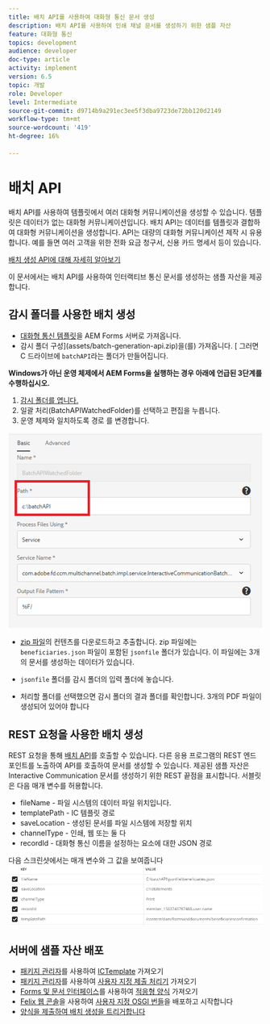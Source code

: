 ```yaml
---
title: 배치 API를 사용하여 대화형 통신 문서 생성
description: 배치 API를 사용하여 인쇄 채널 문서를 생성하기 위한 샘플 자산
feature: 대화형 통신
topics: development
audience: developer
doc-type: article
activity: implement
version: 6.5
topic: 개발
role: Developer
level: Intermediate
source-git-commit: d9714b9a291ec3ee5f3dba9723de72bb120d2149
workflow-type: tm+mt
source-wordcount: '419'
ht-degree: 16%

---
```



# 배치 API

배치 API를 사용하여 템플릿에서 여러 대화형 커뮤니케이션을 생성할 수 있습니다. 템플릿은 데이터가 없는 대화형 커뮤니케이션입니다. 배치 API는 데이터를 템플릿과 결합하여 대화형 커뮤니케이션을 생성합니다. API는 대량의 대화형 커뮤니케이션 제작 시 유용합니다. 예를 들면 여러 고객을 위한 전화 요금 청구서, 신용 카드 명세서 등이 있습니다.

[배치 생성 API에 대해 자세히 알아보기](https://docs.adobe.com/content/help/en/experience-manager-65/forms/interactive-communications/generate-multiple-interactive-communication-using-batch-api.html)

이 문서에서는 배치 API를 사용하여 인터랙티브 통신 문서를 생성하는 샘플 자산을 제공합니다.

## 감시 폴더를 사용한 배치 생성

* [대화형 통신 템플릿](assets/Beneficiaries-confirmation.zip)을 AEM Forms 서버로 가져옵니다.
* 감시 폴더 구성](assets/batch-generation-api.zip)을(를) 가져옵니다. [ 그러면 C 드라이브에 `batchAPI`라는 폴더가 만들어집니다.

**Windows가 아닌 운영 체제에서 AEM Forms을 실행하는 경우 아래에 언급된 3단계를 수행하십시오.**

1. [감시 폴더를 엽니다.](http://localhost:4502/libs/fd/core/WatchfolderUI/content/UI.html)
2. 일괄 처리(BatchAPIWatchedFolder)를 선택하고 편집을 누릅니다.
3. 운영 체제와 일치하도록 경로 를 변경합니다.

![경로](assets/watched-folder-batch-api-basic.PNG)

* [zip 파일](assets/jsonfile.zip)의 컨텐츠를 다운로드하고 추출합니다. zip 파일에는 `beneficiaries.json` 파일이 포함된 `jsonfile` 폴더가 있습니다. 이 파일에는 3개의 문서를 생성하는 데이터가 있습니다.

* `jsonfile` 폴더를 감시 폴더의 입력 폴더에 놓습니다.
* 처리할 폴더를 선택했으면 감시 폴더의 결과 폴더를 확인합니다. 3개의 PDF 파일이 생성되어 있어야 합니다

## REST 요청을 사용한 배치 생성

REST 요청을 통해 [배치 API](https://helpx.adobe.com/experience-manager/6-5/forms/javadocs/index.html)를 호출할 수 있습니다. 다른 응용 프로그램의 REST 엔드포인트를 노출하여 API를 호출하여 문서를 생성할 수 있습니다.
제공된 샘플 자산은 Interactive Communication 문서를 생성하기 위한 REST 끝점을 표시합니다. 서블릿은 다음 매개 변수를 허용합니다.

* fileName - 파일 시스템의 데이터 파일 위치입니다.
* templatePath - IC 템플릿 경로
* saveLocation - 생성된 문서를 파일 시스템에 저장할 위치
* channelType - 인쇄, 웹 또는 둘 다
* recordId - 대화형 통신 이름을 설정하는 요소에 대한 JSON 경로

다음 스크린샷에서는 매개 변수와 그 값을 보여줍니다
![샘플 요청](assets/generate-ic-batch-servlet.PNG)

## 서버에 샘플 자산 배포

* [패키지 관리자](http://localhost:4502/crx/packmgr/index.jsp)를 사용하여 [ICTemplate](assets/ICTemplate.zip) 가져오기
* [패키지 관리자](http://localhost:4502/crx/packmgr/index.jsp)를 사용하여 [사용자 지정 제출 처리기](assets/BatchAPICustomSubmit.zip) 가져오기
* [Forms 및 문서 인터페이스](http://localhost:4502/aem/forms.html/content/dam/formsanddocuments)를 사용하여 [적응형 양식](assets/BatchGenerationAPIAF.zip) 가져오기
* [Felix 웹 콘솔](http://localhost:4502/system/console/bundles)을 사용하여 [사용자 지정 OSGI 번들](assets/batchgenerationapi.batchgenerationapi.core-1.0-SNAPSHOT.jar)을 배포하고 시작합니다
* [양식을 제출하여 배치 생성을 트리거합니다](http://localhost:4502/content/dam/formsanddocuments/batchgenerationapi/jcr:content?wcmmode=disabled)
